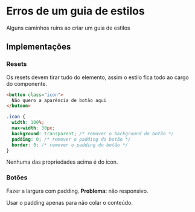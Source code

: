 # Erros de um guia de estilos

Alguns caminhos ruins ao criar um guia de estilos

## Implementações

### Resets

Os resets devem tirar tudo do elemento, assim o estilo fica todo ao cargo do componente.

```html
<button class="icon">
  Não quero a aparência de botão aqui
</butoon>
```

```css
.icon {
  width: 100%;
  max-width: 30px;
  background: transparent; /* remover o background do botão */
  padding: 0; /* remover o padding do botão */
  border: 0; /* remover o padding do botão */
}
```

Nenhuma das propriedades acima é do icon.

### Botões

Fazer a largura com padding. **Problema:** não responsivo.

Usar o padding apenas para não colar o conteúdo.
